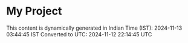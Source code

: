 # My Project

This content is dynamically generated in Indian Time (IST): 2024-11-13 03:44:45 IST
Converted to UTC: 2024-11-12 22:14:45 UTC
